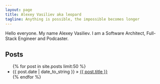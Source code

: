 ```yaml
---
layout: page
title: Alexey Vasiliev aka leopard
tagline: Anything is possible, the impossible becomes longer
---
```

Hello everyone. My name Alexey Vasiliev. I am a Software Architect, Full-Stack Engineer and Podcaster.

## Posts

<ul class="posts">
  {% for post in site.posts limit:50 %}
    <li><span>{{ post.date | date_to_string }}</span> &raquo; <a href="{{ BASE_PATH }}{{ post.url }}">{{ post.title }}</a></li>
  {% endfor %}
</ul>